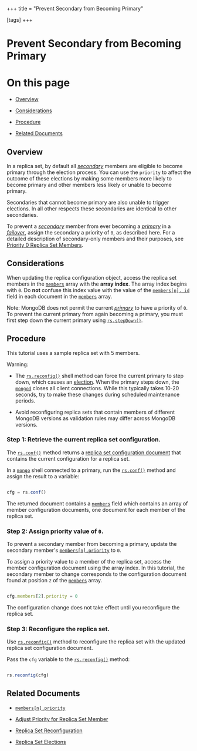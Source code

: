 +++
title = "Prevent Secondary from Becoming Primary"

[tags]
+++
# Prevent Secondary from Becoming Primary


# On this page

* [Overview](#overview) 

* [Considerations](#considerations) 

* [Procedure](#procedure) 

* [Related Documents](#related-documents) 


## Overview

In a replica set, by default all [*secondary*](#term-secondary) members are eligible to
become primary through the election process. You can use the
``priority`` to affect the
outcome of these elections by making some members more likely to become
primary and other members less likely or unable to become primary.

Secondaries that cannot become primary are also unable to trigger
elections. In all other respects these secondaries are identical to other
secondaries.

To prevent a [*secondary*](#term-secondary) member from ever becoming a [*primary*](#term-primary)
in a [*failover*](#term-failover), assign the secondary a priority of ``0``, as
described here. For a detailed description of secondary-only members and their purposes,
see [Priority 0 Replica Set Members](#).


## Considerations

When updating the replica configuration object, access the replica set
members in the [``members``](#rsconf.members) array with the
**array index**. The array index begins with ``0``. Do **not** confuse
this index value with the value of the
[``members[n]._id``](#rsconf.members[n]._id) field in each document in
the [``members``](#rsconf.members) array.

Note: MongoDB does not permit the current [*primary*](#term-primary) to have a priority of ``0``. To prevent the current primary from again becoming a primary, you must first step down the current primary using [``rs.stepDown()``](#rs.stepDown). 


## Procedure

This tutorial uses a sample replica set with 5 members.

Warning:   

  * The [``rs.reconfig()``](#rs.reconfig) shell method can force the current primary to step down, which causes an [election](#replica-set-elections). When the primary steps down, the [``mongod``](#bin.mongod) closes all client connections. While this typically takes 10-20 seconds, try to make these changes during scheduled maintenance periods. 

  * Avoid reconfiguring replica sets that contain members of different MongoDB versions as validation rules may differ across MongoDB versions. 


### Step 1: Retrieve the current replica set configuration.

The [``rs.conf()``](#rs.conf) method returns a [replica set
configuration document](#) that
contains the current configuration for a replica set.

In a [``mongo``](#bin.mongo) shell connected to a primary, run the
[``rs.conf()``](#rs.conf) method and assign the result to a variable:

```javascript

cfg = rs.conf()

```

The returned document contains a
[``members``](#rsconf.members) field which contains an array
of member configuration documents, one document for each member of the
replica set.


### Step 2: Assign priority value of ``0``.

To prevent a secondary member from becoming a primary, update the
secondary member's [``members[n].priority``](#rsconf.members[n].priority)
to ``0``.

To assign a priority value to a member of the replica set, access the
member configuration document using the array index. In this
tutorial, the secondary member to change corresponds to the
configuration document found at position ``2`` of the
[``members``](#rsconf.members) array.

```javascript

cfg.members[2].priority = 0

```

The configuration change does not take effect until you reconfigure
the replica set.


### Step 3: Reconfigure the replica set.

Use [``rs.reconfig()``](#rs.reconfig) method to reconfigure the replica set
with the updated replica set configuration document.

Pass the ``cfg`` variable to the [``rs.reconfig()``](#rs.reconfig) method:

```javascript

rs.reconfig(cfg)

```


## Related Documents

* [``members[n].priority``](#rsconf.members[n].priority) 

* [Adjust Priority for Replica Set Member](#) 

* [Replica Set Reconfiguration](#replica-set-reconfiguration-usage) 

* [Replica Set Elections](#) 
